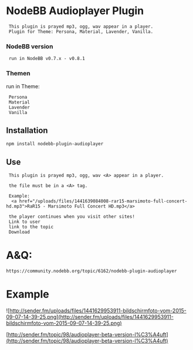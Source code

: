 # NodeBB Audioplayer Plugin

     This plugin is prayed mp3, ogg, wav appear in a player.
     Plugin for Theme: Persona, Material, Lavender, Vanilla.

### NodeBB version 

     run in NodeBB v0.7.x - v0.8.1


### Themen

run in Theme: 

     Persona
     Material
     Lavender
     Vanilla

   
## Installation

    npm install nodebb-plugin-audioplayer

## Use

     This plugin is prayed mp3, ogg, wav <A> appear in a player.
    
     the file must be in a <A> tag.
     
     Example: 
      <a href="/uploads/files/1441639084008-rar15-marsimoto-full-concert-hd.mp3">RaR15 - Marsimoto Full Concert HD.mp3</a>
    
     the player continues when you visit other sites!
     Link to user
     link to the topic
     Download




# A&Q: 

    https://community.nodebb.org/topic/6162/nodebb-plugin-audioplayer
    
# Example 

![http://sender.fm/uploads/files/1441629953911-bildschirmfoto-vom-2015-09-07-14-39-25.png](http://sender.fm/uploads/files/1441629953911-bildschirmfoto-vom-2015-09-07-14-39-25.png)

[http://sender.fm/topic/98/audioplayer-beta-version-l%C3%A4uft](http://sender.fm/topic/98/audioplayer-beta-version-l%C3%A4uft)
